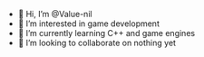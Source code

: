- 👋 Hi, I’m @Value-nil
- 👀 I’m interested in game development
- 🌱 I’m currently learning C++ and game engines
- 💞️ I’m looking to collaborate on nothing yet

<!---
Value-nil/Value-nil is a ✨ special ✨ repository because its `README.md` (this file) appears on your GitHub profile.
You can click the Preview link to take a look at your changes.
--->
